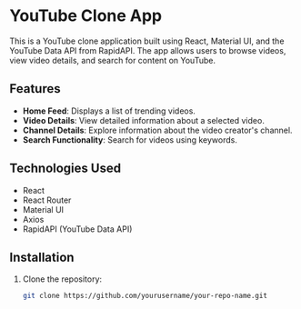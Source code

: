 # YouTube Clone App

This is a YouTube clone application built using React, Material UI, and the YouTube Data API from RapidAPI. The app allows users to browse videos, view video details, and search for content on YouTube.

## Features

- **Home Feed**: Displays a list of trending videos.
- **Video Details**: View detailed information about a selected video.
- **Channel Details**: Explore information about the video creator's channel.
- **Search Functionality**: Search for videos using keywords.

## Technologies Used

- React
- React Router
- Material UI
- Axios
- RapidAPI (YouTube Data API)

## Installation

1. Clone the repository:
   ```bash
   git clone https://github.com/yourusername/your-repo-name.git
